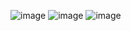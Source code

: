 ![image](https://github.com/user-attachments/assets/753afbb4-693e-46f8-a8fb-a21aefafea3d)
![image](https://github.com/user-attachments/assets/5dcc1e01-5419-42ee-b2be-73b81da0e193)
![image](https://github.com/user-attachments/assets/3d4d60ec-99d4-4247-b74b-99e0654b4423)
